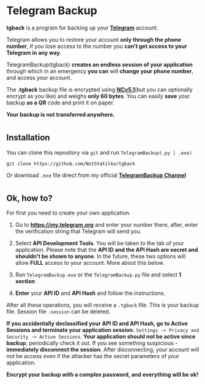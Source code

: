 # <h1> Telegram Backup

**tgback** is a program for backing up your [**Telegram**](https://telegram.org) account.

Telegram allows you to restore your account **only through the phone number**, if you lose access to the number
you **can’t get access to your Telegram in any way**.

TelegramBackup(tgback) **creates an endless session of your application** through which in an emergency **you can**
will **change your phone number**, and access your account.

The **.tgback** backup file is encrypted using [**NCv5.1**](https://github.com/NotStatilko/NonCipher)(but you can optionally encrypt as you like) and weighs **only 60 bytes**. You can easily **save** your backup **as a QR** code and print it on paper.

**Your backup is not transferred anywhere.**

# <h2> Installation
You can clone this repository via `git` and run `TelegramBackup(.py | .exe)`
```
git clone https://github.com/NotStatilko/tgback
```
Or download `.exe` file direct from my official [**TelegramBackup Channel**](https://t.me/nontgback)
# <h2> Ok, how to?
  
For first you need to create your own application.

1) Go to **https://my.telegram.org** and enter your number there, after, enter the verification string that Telegram will send you.
2) Select **API Development Tools**. You will be taken to the tab of your application.
Please note that the **API ID and the API Hash are secret and shouldn't be shown to anyone**. In the future, these two options will allow **FULL** access to your account. More about this below.

3) Run `TelegramBackup.exe` or the `TelegramBackup.py` file and select **1 section**
4) **Enter** your **API ID** and **API Hash** and follow the instructions.

After all these operations, you will receive a `.tgback` file. This is your backup file. Session file `.session` can be deleted.

**If you accidentally declassified your API ID and API Hash, go to Active Sessions and terminate your application session.**
`Settings -> Privacy and Security -> Active Sessions`. **Your application should not be active since backup**, periodically
check it out. If you see something suspicious - **immediately disconnect the session**. After disconnecting, your account will not be
access even if the attacker has the secret parameters of your application.

**Encrypt your backup with a complex password, and everything will be ok!**
